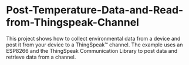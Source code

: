 # Post-Temperature-Data-and-Read-from-Thingspeak-Channel
This project shows how to collect environmental data from a device and post it from your device to a ThingSpeak™ channel. The example uses an ESP8266 and the ThingSpeak Communication Library to post data and retrieve data from a channel.
